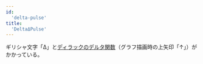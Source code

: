 ```yaml
---
id:
  'delta-pulse'
title:
  'DeltaΔPulse'
---
```


ギリシャ文字「Δ」と[ディラックのデルタ関数](http://ja.wikipedia.org/wiki/%E3%83%87%E3%82%A3%E3%83%A9%E3%83%83%E3%82%AF%E3%81%AE%E3%83%87%E3%83%AB%E3%82%BF%E9%96%A2%E6%95%B0)（グラフ描画時の上矢印「↑」）がかかっている。
